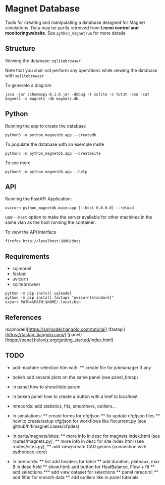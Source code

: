 # Magnet Database

Tools for creating and manipulating a database designed for Magnet simulations.
Data may be partly retreived from **Lncmi control and monitoringwebsite**.
See `python_magnetrun` for more details

## Structure

Viewing the database: `sqlitebrowser`

Note that you shall not perform any operations while viewing the database with `sqlitebrowser`

To generate a diagram:

```
java -jar schemaspy-6.1.0.jar -debug -t sqlite -o tutut -sso -cat magnets -s magnets -db magnets.db
```

## Python

Running the app to create the database

```
python3 -m python_magnetdb.app --createdb
``` 

To populate the database with an exemple msite

```
python3 -m python_magnetdb.app --createsite
```

To see more

```
python3 -m python_magnetdb.app --help
```

## API

Running the FastAPI Application:

```
uvicorn python_magnetdb.main:app [--host 0.0.0.0] --reload
``` 

use `--host` option to make the server available for other machines in the same vlan as the host running the container.

To view the API interface

```
firefox http://localhost:8000/docs
```

## Requirements

* sqlmodel
* fastapi
* uvicorn
* sqlitebrowser

```
python -m pip install sqlmodel
python -m pip install fastapi "uvicorn[standard]"
export PATH=$PATH:$HOME/.local/bin
```

## References

(sqlmodel)[https://sqlmodel.tiangolo.com/tutorial]
(fastapi)[https://fastapi.tiangolo.com/]
(panel)[https://panel.holoviz.org/getting_started/index.html]

## TODO

* add machine selection htm with:
** create file for jobmanager if any

* bokeh add several plots on the same panel (see panel_bmap)
* in panel how to show/hide param 
* in bokeh panel how to create a button with a href to localhost
* mrecords: add statistics, fits, smoothers, outliers...

* In simulations:
** create forms for cfg/json 
** fix update cfg/json files
** how to create/setup cfg/json for workflows like fixcurrent.py (see github/hifimagnet.cases/cfpdes)

* In parts/magnets/sites:
** more info in desc for magnets index.html (see routes/magnets.py),
** more info in desc for  site index.html (see routes/sites.py),
** add view/create CAD geoms (connection with pythonocc-core)

* In mrecords:
** list add headers for table
** add duration, plateaux, max B in desc field
** show.html: add button for HeatBalance, Flow + fit
** add selections
*** add view dataset for selections
** panel mrecord:
** add filter for smooth data
** add outliers like in panel tutorials